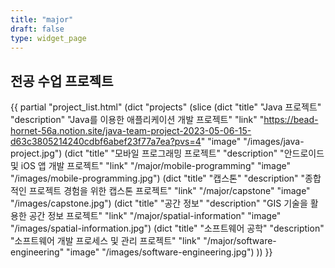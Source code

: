 ```yaml
---
title: "major"
draft: false
type: widget_page
---
```


## 전공 수업 프로젝트

{{ partial "project_list.html" (dict "projects" (slice 
    (dict "title" "Java 프로젝트" "description" "Java를 이용한 애플리케이션 개발 프로젝트" 
          "link" "https://bead-hornet-56a.notion.site/java-team-project-2023-05-06-15-d63c3805214240cdbf6abef23f77a7ea?pvs=4" 
          "image" "/images/java-project.jpg") 
    (dict "title" "모바일 프로그래밍 프로젝트" "description" "안드로이드 및 iOS 앱 개발 프로젝트" 
          "link" "/major/mobile-programming" "image" "/images/mobile-programming.jpg") 
    (dict "title" "캡스톤" "description" "종합적인 프로젝트 경험을 위한 캡스톤 프로젝트" 
          "link" "/major/capstone" "image" "/images/capstone.jpg") 
    (dict "title" "공간 정보" "description" "GIS 기술을 활용한 공간 정보 프로젝트" 
          "link" "/major/spatial-information" "image" "/images/spatial-information.jpg") 
    (dict "title" "소프트웨어 공학" "description" "소프트웨어 개발 프로세스 및 관리 프로젝트" 
          "link" "/major/software-engineering" "image" "/images/software-engineering.jpg")
)) }}
